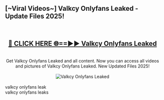 <h2>[~Viral Videos~] Valkcy Onlyfans Leaked - Update Files 2025!</h2>
<br>
<div align="center">
<h2><a href="https://betterlinks.top/A2PfLJ" rel="nofollow">🔴 CLICK HERE 🌐==►► Valkcy Onlyfans Leaked</a></h2>
<br>
Get Valkcy Onlyfans Leaked and all content. Now you can access all videos and pictures of Valkcy Onlyfans Leaked. New Updated Files 2025!
<br>
<br>
<a href="https://betterlinks.top/A2PfLJ" rel="nofollow" data-target="animated-image.originalLink"><img src="https://i.ibb.co.com/WyWwxjT/player-gif2.gif" alt="Valkcy Onlyfans Leaked" style="max-width: 100%; display: inline-block;" data-target="animated-image.originalImage"></a>
</div>
<br>
valkcy onlyfans leak<br>
valkcy onlyfans leaks